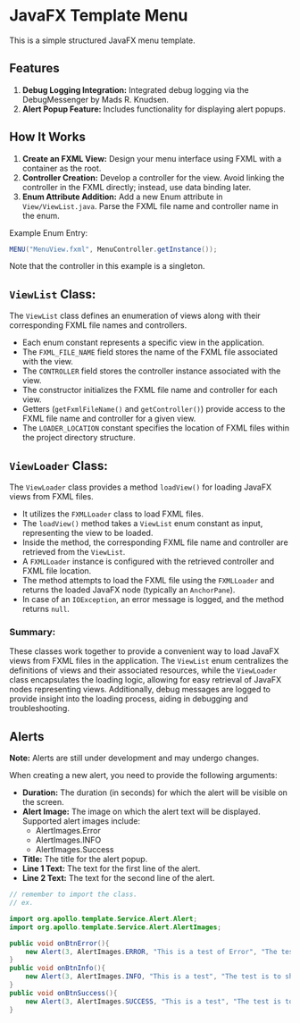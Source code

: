 # JavaFX Template Menu

This is a simple structured JavaFX menu template.

## Features
1. **Debug Logging Integration:** Integrated debug logging via the DebugMessenger by Mads R. Knudsen.
2. **Alert Popup Feature:** Includes functionality for displaying alert popups.

## How It Works
1. **Create an FXML View:** Design your menu interface using FXML with a container as the root.
2. **Controller Creation:** Develop a controller for the view. Avoid linking the controller in the FXML directly; instead, use data binding later.
3. **Enum Attribute Addition:** Add a new Enum attribute in `View/ViewList.java`. Parse the FXML file name and controller name in the enum.

Example Enum Entry:
```java
MENU("MenuView.fxml", MenuController.getInstance());

```
Note that the controller in this example is a singleton. 

## `ViewList` Class:

The `ViewList` class defines an enumeration of views along with their corresponding FXML file names and controllers.

- Each enum constant represents a specific view in the application.
- The `FXML_FILE_NAME` field stores the name of the FXML file associated with the view.
- The `CONTROLLER` field stores the controller instance associated with the view.
- The constructor initializes the FXML file name and controller for each view.
- Getters (`getFxmlFileName()` and `getController()`) provide access to the FXML file name and controller for a given view.
- The `LOADER_LOCATION` constant specifies the location of FXML files within the project directory structure.

## `ViewLoader` Class:

The `ViewLoader` class provides a method `loadView()` for loading JavaFX views from FXML files.

- It utilizes the `FXMLLoader` class to load FXML files.
- The `loadView()` method takes a `ViewList` enum constant as input, representing the view to be loaded.
- Inside the method, the corresponding FXML file name and controller are retrieved from the `ViewList`.
- A `FXMLLoader` instance is configured with the retrieved controller and FXML file location.
- The method attempts to load the FXML file using the `FXMLLoader` and returns the loaded JavaFX node (typically an `AnchorPane`).
- In case of an `IOException`, an error message is logged, and the method returns `null`.

### Summary:

These classes work together to provide a convenient way to load JavaFX views from FXML files in the application. The `ViewList` enum centralizes the definitions of views and their associated resources, while the `ViewLoader` class encapsulates the loading logic, allowing for easy retrieval of JavaFX nodes representing views. Additionally, debug messages are logged to provide insight into the loading process, aiding in debugging and troubleshooting.

## Alerts

**Note:** Alerts are still under development and may undergo changes.

When creating a new alert, you need to provide the following arguments:

- **Duration:** The duration (in seconds) for which the alert will be visible on the screen.
- **Alert Image:** The image on which the alert text will be displayed. Supported alert images include:
    - AlertImages.Error
    - AlertImages.INFO
    - AlertImages.Success
- **Title:** The title for the alert popup.
- **Line 1 Text:** The text for the first line of the alert.
- **Line 2 Text:** The text for the second line of the alert.


```JAVA
// remember to import the class. 
// ex. 

import org.apollo.template.Service.Alert.Alert;
import org.apollo.template.Service.Alert.AlertImages;

public void onBtnError(){
    new Alert(3, AlertImages.ERROR, "This is a test of Error", "The test is to show of this Alert component", "Alert component").start();
}
public void onBtnInfo(){
    new Alert(3, AlertImages.INFO, "This is a test", "The test is to show of this", "Alert component").start();
}
public void onBtnSuccess(){
    new Alert(3, AlertImages.SUCCESS, "This is a test", "The test is to show of this", "Alert component").start();
}

``` 